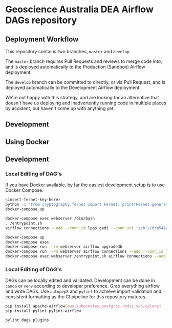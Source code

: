 # Geoscience Australia DEA Airflow DAGs repository

## Deployment Workflow

This repository contains two branches, `master` and `develop`.

The `master` branch requires Pull Requests and reviews to merge code into, and
is deployed automatically to the Production (Sandbox) Airflow deployment.

The `develop` branch can be committed to directly, or via Pull Request, and is
deployed automatically to the Development Airflow deployment.

We're not happy with this strategy, and are looking for an alternative that
doesn't have us deploying and inadvertently running code in multiple places by
accident, but haven't come up with anything yet.

## Development

## Using Docker
## Development

### Local Editing of DAG's
If you have Docker available, by far the easiest development setup is to use
Docker Compose.

``` bash
<insert-fernet-key-here>
python -c 'from cryptography.fernet import Fernet; print(Fernet.generate_key().decode())' 
docker-compose up

docker-compose exec webserver /bin/bash
. /entrypoint.sh
airflow connections --add --conn_id lpgs_gadi --conn_uri 'ssh://dra547@gadi.nci.org.au'

```

``` bash
docker-compose up
docker-compose exec 
docker-compose run --rm webserver airflow upgradedb
docker-compose run --rm webserver airflow connections --add --conn_id lpgs_gadi --conn_uri ssh://dra547@gadi.nci.org.au/
docker-compose exec webserver /entrypoint.sh airflow connections --add --conn_id dea_public_data_upload --conn_uri s3://foo:bar@dea-public-data-dev/
```

### Local Editing of DAG's

DAGs can be locally edited and validated. Development can be done in `conda` or `venv` according to developer preference. Grab everything airflow and write DAGs. Use `autopep8` and `pylint` to achieve import validation and consistent formatting as the CI pipeline for this repository matures.

```bash
pip install apache-airflow[aws,kubernetes,postgres,redis,ssh,celery]
pip install pylint pylint-airflow

pylint dags plugins
```
